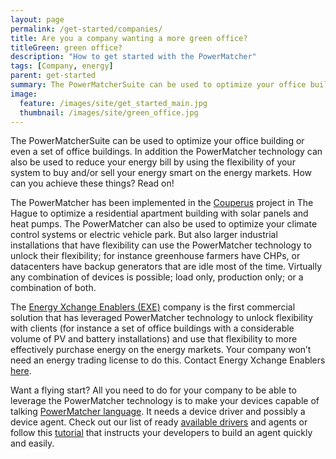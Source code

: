 ```yaml
---
layout: page
permalink: /get-started/companies/
title: Are you a company wanting a more green office?
titleGreen: green office?
description: "How to get started with the PowerMatcher"
tags: [Company, energy]
parent: get-started
summary: The PowerMatcherSuite can be used to optimize your office building or even a set of office buildings.
image:
  feature: /images/site/get_started_main.jpg
  thumbnail: /images/site/green_office.jpg
---
```


The PowerMatcherSuite can be used to optimize your office building or even a set of office buildings. In addition the PowerMatcher technology can also be used to reduce your energy bill by using the flexibility of your system to buy and/or sell your energy smart on the energy markets. How can you achieve these things? Read on!

The PowerMatcher has been implemented in the [Couperus](http://flexiblepower.github.io/in-practice/in-operation/) project in The Hague to optimize a residential apartment building with solar panels and heat pumps. The PowerMatcher can also be used to optimize your climate control systems or electric vehicle park. But also larger industrial installations that have flexibility  can use the PowerMatcher technology to unlock their flexibility; for instance greenhouse farmers have CHPs, or datacenters have backup generators that are idle most of the time. Virtually any combination of devices is possible; load only, production only; or a combination of both.

The [Energy Xchange Enablers (EXE)](https://energy-exchange-enablers.com/) company is the first commercial solution that has leveraged PowerMatcher technology to unlock flexibility with clients (for instance a set of office buildings with a considerable volume of PV and battery installations) and use that flexibility to more effectively purchase energy on the energy markets. Your company won’t need an energy trading license to do this. Contact Energy Xchange Enablers [here](info@energy-exchange-enablers.com).

Want a flying start? All you need to do for your company to be able to leverage the PowerMatcher technology is to make your devices capable of talking [PowerMatcher language](https://github.com/flexiblepower/powermatcher/wiki/CreationOfDeviceAgent). It needs a device driver and possibly a device agent. Check out our list of ready [available drivers](http://flexiblepower.github.io/in-practice/driver-list/) and agents or follow this [tutorial](https://github.com/flexiblepower/powermatcher/wiki/PMTutorial) that instructs your developers to build an agent quickly and easily.
